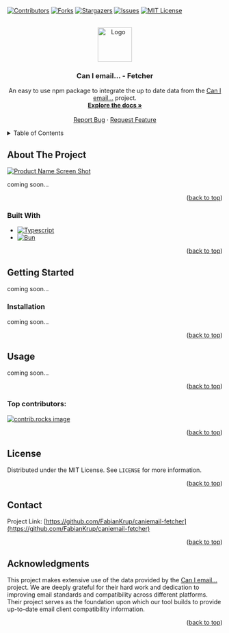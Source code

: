 <a id="readme-top"></a>

[![Contributors][contributors-shield]][contributors-url]
[![Forks][forks-shield]][forks-url]
[![Stargazers][stars-shield]][stars-url]
[![Issues][issues-shield]][issues-url]
[![MIT License][license-shield]][license-url]

<!-- PROJECT LOGO -->
<br />
<div align="center">
  <a href="https://github.com/FabianKrup/caniemail-fetcher">
    <img src="images/logo.png" alt="Logo" width="80" height="80">
  </a>

  <h3 align="center">Can I email… - Fetcher</h3>

  <p align="center">
    An easy to use npm package to integrate the up to date data from the <a href="https://github.com/hteumeuleu/caniemail">Can I email…</a> project.
    <br />
    <a href="https://github.com/FabianKrup/caniemail-fetcher"><strong>Explore the docs »</strong></a>
    <br />
    <br />
    <a href="https://github.com/FabianKrup/caniemail-fetcher/issues/new?labels=bug&template=bug-report---.md">Report Bug</a>
    ·
    <a href="https://github.com/FabianKrup/caniemail-fetcher/issues/new?labels=enhancement&template=feature-request---.md">Request Feature</a>

  </p>
</div>

<!-- TABLE OF CONTENTS -->
<details>
  <summary>Table of Contents</summary>
  <ol>
    <li>
      <a href="#about-the-project">About The Project</a>
      <ul>
        <li><a href="#built-with">Built With</a></li>
      </ul>
    </li>
    <li>
      <a href="#getting-started">Getting Started</a>
      <ul>
        <li><a href="#installation">Installation</a></li>
      </ul>
    </li>
    <li><a href="#usage">Usage</a></li>
    <li><a href="#contributing">Contributing</a></li>
    <li><a href="#license">License</a></li>
    <li><a href="#contact">Contact</a></li>
    <li><a href="#acknowledgments">Acknowledgments</a></li>
  </ol>
</details>

<!-- ABOUT THE PROJECT -->

## About The Project

[![Product Name Screen Shot][product-screenshot]](https://github.com/FabianKrup/caniemail-fetcher)

coming soon...

<p align="right">(<a href="#readme-top">back to top</a>)</p>

### Built With

- [![Typescript][Typescript]][Typescript-url]
- [![Bun][Bun]][Bun-url]

<p align="right">(<a href="#readme-top">back to top</a>)</p>

<!-- GETTING STARTED -->

## Getting Started

coming soon...

### Installation

coming soon...

<p align="right">(<a href="#readme-top">back to top</a>)</p>

<!-- USAGE EXAMPLES -->

## Usage

coming soon...

<p align="right">(<a href="#readme-top">back to top</a>)</p>

<!-- CONTRIBUTING -->

### Top contributors:

<a href="https://github.com/FabianKrup/caniemail-fetcher/graphs/contributors">
  <img src="https://contrib.rocks/image?repo=FabianKrup/caniemail-fetcher" alt="contrib.rocks image" />
</a>

<p align="right">(<a href="#readme-top">back to top</a>)</p>

<!-- LICENSE -->

## License

Distributed under the MIT License. See `LICENSE` for more information.

<p align="right">(<a href="#readme-top">back to top</a>)</p>

<!-- CONTACT -->

## Contact

Project Link: [https://github.com/FabianKrup/caniemail-fetcher](https://github.com/FabianKrup/caniemail-fetcher)

<p align="right">(<a href="#readme-top">back to top</a>)</p>

<!-- ACKNOWLEDGEMENTS -->

## Acknowledgments

This project makes extensive use of the data provided by the [Can I email…](https://github.com/hteumeuleu/caniemail) project. We are deeply grateful for their hard work and dedication to improving email standards and compatibility across different platforms. Their project serves as the foundation upon which our tool builds to provide up-to-date email client compatibility information.

<p align="right">(<a href="#readme-top">back to top</a>)</p>

[contributors-shield]: https://img.shields.io/github/contributors/FabianKrup/caniemail-fetcher.svg?style=for-the-badge
[contributors-url]: https://github.com/FabianKrup/caniemail-fetcher/graphs/contributors
[forks-shield]: https://img.shields.io/github/forks/FabianKrup/caniemail-fetcher.svg?style=for-the-badge
[forks-url]: https://github.com/FabianKrup/caniemail-fetcher/network/members
[stars-shield]: https://img.shields.io/github/stars/FabianKrup/caniemail-fetcher.svg?style=for-the-badge
[stars-url]: https://github.com/FabianKrup/caniemail-fetcher/stargazers
[issues-shield]: https://img.shields.io/github/issues/FabianKrup/caniemail-fetcher.svg?style=for-the-badge
[issues-url]: https://github.com/FabianKrup/caniemail-fetcher/issues
[license-shield]: https://img.shields.io/github/license/FabianKrup/caniemail-fetcher.svg?style=for-the-badge
[license-url]: https://github.com/FabianKrup/caniemail-fetcher/blob/master/LICENSE
[product-screenshot]: images/screenshot.png
[Typescript]: https://img.shields.io/badge/TypeScript-3178C6?logo=typescript&logoColor=fff
[Typescript-url]: https://www.typescriptlang.org/
[Bun]: https://img.shields.io/badge/Bun-000?logo=bun&logoColor=fff
[Bun-url]: https://bun.sh/
